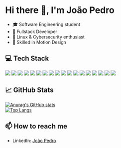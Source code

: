# Hi there 👋, I'm João Pedro

- 🎓 Software Engineering student  
- 💼 Fullstack Developer  
- 🐧 Linux & Cybersecurity enthusiast
- 🎨 Skilled in Motion Design

## 💻 Tech Stack

<p align="left">
  <img src="https://img.shields.io/badge/HTML5-E34F26?style=for-the-badge&logo=html5&logoColor=white" /> 
  <img src="https://img.shields.io/badge/CSS3-1572B6?style=for-the-badge&logo=css3&logoColor=white" /> 
  <img src="https://img.shields.io/badge/JavaScript-F7DF1E?style=for-the-badge&logo=javascript&logoColor=black" /> 
  <img src="https://img.shields.io/badge/TypeScript-3178C6?style=for-the-badge&logo=typescript&logoColor=white" /> 
  <img src="https://img.shields.io/badge/Angular-DD0031?style=for-the-badge&logo=angular&logoColor=white" /> 
  <img src="https://img.shields.io/badge/Tailwind_CSS-06B6D4?style=for-the-badge&logo=tailwind-css&logoColor=white" /> 
  <img src="https://img.shields.io/badge/Bootstrap-7952B3?style=for-the-badge&logo=bootstrap&logoColor=white" />
  <img src="https://img.shields.io/badge/Node.js-339933?style=for-the-badge&logo=nodedotjs&logoColor=white" /> 
  <img src="https://img.shields.io/badge/Express.js-000000?style=for-the-badge&logo=express&logoColor=white" /> 
  <img src="https://img.shields.io/badge/Python-3776AB?style=for-the-badge&logo=python&logoColor=white" /> 
  <img src="https://img.shields.io/badge/Flask-000000?style=for-the-badge&logo=flask&logoColor=white" /> 
  <img src="https://img.shields.io/badge/C%23-239120?style=for-the-badge&logo=csharp&logoColor=white" /> 
  <img src="https://img.shields.io/badge/.NET-512BD4?style=for-the-badge&logo=dotnet&logoColor=white" />
  <img src="https://img.shields.io/badge/MySQL-4479A1?style=for-the-badge&logo=mysql&logoColor=white" />
  <img src="https://img.shields.io/badge/Git-F05032?style=for-the-badge&logo=git&logoColor=white" /> 
  <img src="https://img.shields.io/badge/Figma-F24E1E?style=for-the-badge&logo=figma&logoColor=white" />
  <img src="https://img.shields.io/badge/Ubuntu-E95420?style=for-the-badge&logo=ubuntu&logoColor=white" /> 
  <img src="https://img.shields.io/badge/AWS-%23FF9900.svg?logo=amazon-web-services&logoColor=white" /> 
</p>

## 📈 GitHub Stats

[![Anurag's GitHub stats](https://github-readme-stats.vercel.app/api?username=joaopedroleonel&show_icons=true&theme=radical)](https://github.com/joaopedroleonel)  
[![Top Langs](https://github-readme-stats.vercel.app/api/top-langs/?username=joaopedroleonel&layout=compact&theme=radical)](https://github.com/joaopedroleonel)

## 📫 How to reach me

- LinkedIn: [João Pedro](https://br.linkedin.com/in/jo%C3%A3o-pedro-segatto-4865902ba)



